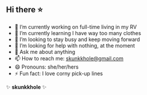 ## Hi there :star:

- 🔭 I’m currently working on full-time living in my RV
- 🌱 I’m currently learning I have way too many clothes
- 👯 I’m looking to stay busy and keep moving forward
- 🤔 I’m looking for help with nothing, at the moment
- 💬 Ask me about anything
- 📫 How to reach me: skunkkhole@gmail.com
- 😄 Pronouns: she/her/hers
- ⚡ Fun fact: I love corny pick-up lines



✨ **skunkkhole** ✨

<!--
**skunkkhole/skunkkhole** is a ✨ _special_ ✨ repository because its `README.md` (this file) appears on your GitHub profile.
-->
